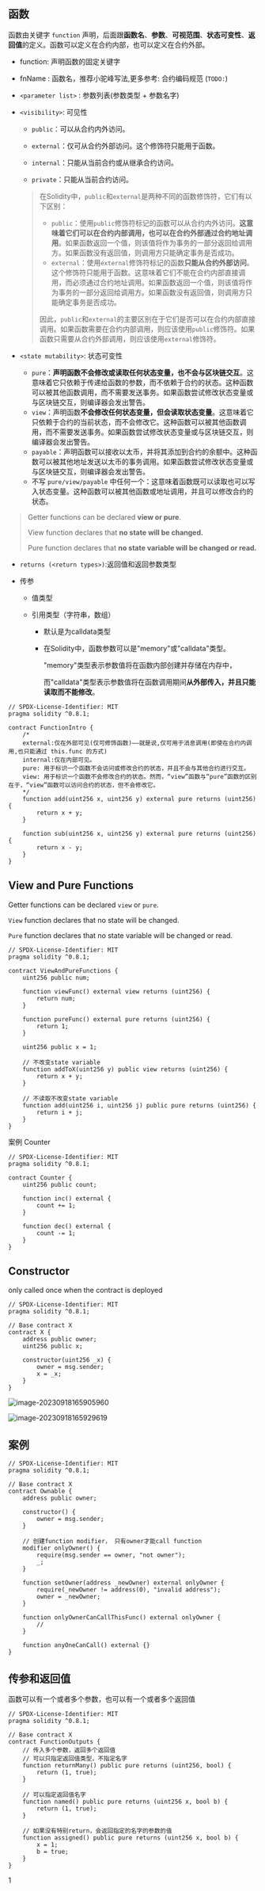 ## 函数

函数由关键字 `function` 声明，后面跟**函数名**、**参数**、**可视范围**、**状态可变性**、**返回值**的定义。函数可以定义在合约内部，也可以定义在合约外部。

- function: 声明函数的固定关键字

- fnName : 函数名，推荐小驼峰写法,更多参考: 合约编码规范 (`TODO:`)

- `<parameter list>` : 参数列表(参数类型 + 参数名字)

- `<visibility>`: 可见性

  - `public`：可以从合约内外访问。

  - `external`：仅可从合约外部访问。这个修饰符只能用于函数。

  - `internal`：只能从当前合约或从继承合约访问。

  - `private`：只能从当前合约访问。

    

  > 在Solidity中，`public`和`external`是两种不同的函数修饰符，它们有以下区别：
  >
  > - `public`：使用`public`修饰符标记的函数可以从合约内外访问。**这意味着它们可以在合约内部调用，也可以在合约外部通过合约地址调用**。如果函数返回一个值，则该值将作为事务的一部分返回给调用方。如果函数没有返回值，则调用方只能确定事务是否成功。
  > - `external`：使用`external`修饰符标记的函数**只能从合约外部访问**。这个修饰符只能用于函数。这意味着它们不能在合约内部直接调用，而必须通过合约地址调用。如果函数返回一个值，则该值将作为事务的一部分返回给调用方。如果函数没有返回值，则调用方只能确定事务是否成功。
  >
  > 因此，`public`和`external`的主要区别在于它们是否可以在合约内部直接调用。如果函数需要在合约内部调用，则应该使用`public`修饰符。如果函数只需要从合约外部调用，则应该使用`external`修饰符。
  >

  

- `<state mutability>`: 状态可变性

  - `pure`：**声明函数不会修改或读取任何状态变量，也不会与区块链交互**。这意味着它只依赖于传递给函数的参数，而不依赖于合约的状态。这种函数可以被其他函数调用，而不需要发送事务。如果函数尝试修改状态变量或与区块链交互，则编译器会发出警告。
  - `view`：声明函数**不会修改任何状态变量，但会读取状态变量**。这意味着它只依赖于合约的当前状态，而不会修改它。这种函数可以被其他函数调用，而不需要发送事务。如果函数尝试修改状态变量或与区块链交互，则编译器会发出警告。
  - `payable`：声明函数可以接收以太币，并将其添加到合约的余额中。这种函数可以被其他地址发送以太币的事务调用。如果函数尝试修改状态变量或与区块链交互，则编译器会发出警告。
  - 不写 `pure/view/payable` 中任何一个：这意味着函数既可以读取也可以写入状态变量。这种函数可以被其他函数或地址调用，并且可以修改合约的状态。

> Getter functions can be declared **view or pure**.
>
> View function declares that **no state will be changed.**
>
> Pure function declares that **no state variable will be changed or read.**

- `returns (<return types>)`:返回值和返回参数类型

- 传参

  - 值类型

  - 引用类型（字符串，数组）

    - 默认是为calldata类型

    - 在Solidity中，函数参数可以是"memory"或"calldata"类型。

      "memory"类型表示参数值将在函数内部创建并存储在内存中，

      而"calldata"类型表示参数值将在函数调用期间**从外部传入，并且只能读取而不能修改**。

```solidity
// SPDX-License-Identifier: MIT
pragma solidity ^0.8.1;

contract FunctionIntro {
    /*
    external:仅在外部可见(仅可修饰函数)——就是说,仅可用于消息调用(即使在合约内调用,也只能通过 this.func 的方式)  
    internal:仅在内部可见。
    pure: 用于标识一个函数不会访问或修改合约的状态，并且不会与其他合约进行交互。
    view: 用于标识一个函数不会修改合约的状态。然而，“view”函数与“pure”函数的区别在于，“view”函数可以访问合约的状态，但不会修改它。
    */
    function add(uint256 x, uint256 y) external pure returns (uint256) {
        return x + y;
    }

    function sub(uint256 x, uint256 y) external pure returns (uint256) {
        return x - y;
    }
}

```



## View and Pure Functions

Getter functions can be declared `view` or `pure`.

`View` function declares that no state will be changed.

`Pure` function declares that no state variable will be changed or read.

```solidity
// SPDX-License-Identifier: MIT
pragma solidity ^0.8.1;

contract ViewAndPureFunctions {
    uint256 public num;

    function viewFunc() external view returns (uint256) {
        return num;
    }

    function pureFunc() external pure returns (uint256) {
        return 1;
    }

    uint256 public x = 1;

    // 不改变state variable
    function addToX(uint256 y) public view returns (uint256) {
        return x + y;
    }

    // 不读取不改变state variable
    function add(uint256 i, uint256 j) public pure returns (uint256) {
        return i + j;
    }
}

```



案例 Counter

```solidity
// SPDX-License-Identifier: MIT
pragma solidity ^0.8.1;

contract Counter {
    uint256 public count;

    function inc() external {
        count += 1;
    }

    function dec() external {
        count -= 1;
    }
}

```



## Constructor

only called once when the contract is deployed

```solidity
// SPDX-License-Identifier: MIT
pragma solidity ^0.8.1;

// Base contract X
contract X {
    address public owner;
    uint256 public x;

    constructor(uint256 _x) {
        owner = msg.sender;
        x = _x;
    }
}

```



![image-20230918165905960](D:\Workplace\github\LearningWeb3.0\docs\基础知识\6000\assets\image-20230918165905960.png)

![image-20230918165929619](D:\Workplace\github\LearningWeb3.0\docs\基础知识\6000\assets\image-20230918165929619.png)



## 案例

```solidity
// SPDX-License-Identifier: MIT
pragma solidity ^0.8.1;

// Base contract X
contract Ownable {
    address public owner;

    constructor() {
        owner = msg.sender;
    }

    // 创建function modifier， 只有owner才能call function
    modifier onlyOwner() {
        require(msg.sender == owner, "not owner");
        _;
    }
    
    function setOwner(address _newOwner) external onlyOwner {
        require(_newOwner != address(0), "invalid address");
        owner = _newOwner;
    }

    function onlyOwnerCanCallThisFunc() external onlyOwner {
        //
    }

    function anyOneCanCall() external {}
}

```



## 传参和返回值

函数可以有一个或者多个参数，也可以有一个或者多个返回值

```solidity
// SPDX-License-Identifier: MIT
pragma solidity ^0.8.1;

// Base contract X
contract FunctionOutputs {
    // 传入多个参数，返回多个返回值
    // 可以只指定返回值类型，不指定名字
    function returnMany() public pure returns (uint256, bool) {
        return (1, true);
    }

    // 可以指定返回值名字
    function named() public pure returns (uint256 x, bool b) {
        return (1, true);
    }

    // 如果没有特别return，会返回指定的名字的参数的值
    function assigned() public pure returns (uint256 x, bool b) {
        x = 1;
        b = true;
    }
}

```



1